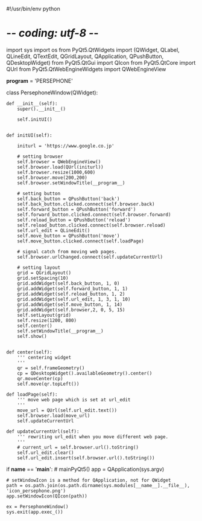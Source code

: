 #!/usr/bin/env python
# -*- coding: utf-8 -*-

import sys
import os
from PyQt5.QtWidgets import (QWidget, QLabel, QLineEdit, 
                             QTextEdit, QGridLayout, QApplication, QPushButton,  QDesktopWidget)
from PyQt5.QtGui import QIcon
from PyQt5.QtCore import QUrl
from PyQt5.QtWebEngineWidgets import QWebEngineView

__program__ = 'PERSEPHONE'


class PersephoneWindow(QWidget):

    def __init__(self):
        super().__init__()

        self.initUI()


    def initUI(self):

        initurl = 'https://www.google.co.jp'

        # setting browser
        self.browser = QWebEngineView()
        self.browser.load(QUrl(initurl))        
        self.browser.resize(1000,600)
        self.browser.move(200,200)
        self.browser.setWindowTitle(__program__)

        # setting button
        self.back_button = QPushButton('back')
        self.back_button.clicked.connect(self.browser.back)        
        self.forward_button = QPushButton('forward')
        self.forward_button.clicked.connect(self.browser.forward)
        self.reload_button = QPushButton('reload')
        self.reload_button.clicked.connect(self.browser.reload)
        self.url_edit = QLineEdit()
        self.move_button = QPushButton('move')
        self.move_button.clicked.connect(self.loadPage)

        # signal catch from moving web pages.
        self.browser.urlChanged.connect(self.updateCurrentUrl)

        # setting layout
        grid = QGridLayout()
        grid.setSpacing(10)
        grid.addWidget(self.back_button, 1, 0)
        grid.addWidget(self.forward_button, 1, 1)
        grid.addWidget(self.reload_button, 1, 2)
        grid.addWidget(self.url_edit, 1, 3, 1, 10)
        grid.addWidget(self.move_button, 1, 14)
        grid.addWidget(self.browser,2, 0, 5, 15)
        self.setLayout(grid) 
        self.resize(1200, 800)
        self.center()
        self.setWindowTitle(__program__)
        self.show()


    def center(self):
        ''' centering widget
        '''
        qr = self.frameGeometry()
        cp = QDesktopWidget().availableGeometry().center()
        qr.moveCenter(cp)
        self.move(qr.topLeft())

    def loadPage(self):
        ''' move web page which is set at url_edit
        '''
        move_url = QUrl(self.url_edit.text())
        self.browser.load(move_url)
        self.updateCurrentUrl

    def updateCurrentUrl(self):
        ''' rewriting url_edit when you move different web page.
        '''
        # current_url = self.browser.url().toString()
        self.url_edit.clear()
        self.url_edit.insert(self.browser.url().toString())

if __name__ == '__main__':
    # mainPyQt5()
    app = QApplication(sys.argv)

    # setWindowIcon is a method for QApplication, not for QWidget
    path = os.path.join(os.path.dirname(sys.modules[__name__].__file__), 'icon_persephone.png')
    app.setWindowIcon(QIcon(path))

    ex = PersephoneWindow()
    sys.exit(app.exec_())
